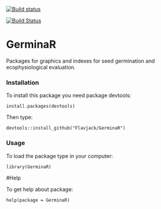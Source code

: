 [![Build status](https://ci.appveyor.com/api/projects/status/v3o938fhw0unvbs7?svg=true)](https://ci.appveyor.com/project/omarbenites/germinar)

[![Build Status](https://travis-ci.org/Flavjack/GerminaR.svg?branch=master)](https://travis-ci.org/Flavjack/GerminaR)


# GerminaR
Packages for graphics and indexes for seed germination and ecophysiological evaluation.

### Installation

To install this package you need package devtools:
```{r eval=F}
install.packages(devtools)
```
Then type:
```{r eval=F}
devtools::install_github("Flavjack/GerminaR")
```

### Usage
To load the package type in your computer:

```{r eval=F}
library(GerminaR)
```

#Help

To get help about package:

```{r eval=F}
help(package = GerminaR)
```
